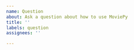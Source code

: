 ```yaml
---
name: Question
about: Ask a question about how to use MoviePy
title: ''
labels: question
assignees: ''

---
```


<!--
Hello! If you think that it is a simple problem, then consider asking instead on our Gitter channel: https://gitter.im/movie-py/. This makes it easier to have a back-and-forth discussion in real-time.
 
--------------------

You can format code by putting ``` (that's 3 backticks) on a line by itself at the beginning and end of each code block. For example:

```
from moviepy import *
clip = ColorClip((600, 400), color=(255, 100, 0), duration=2)
```
-->

